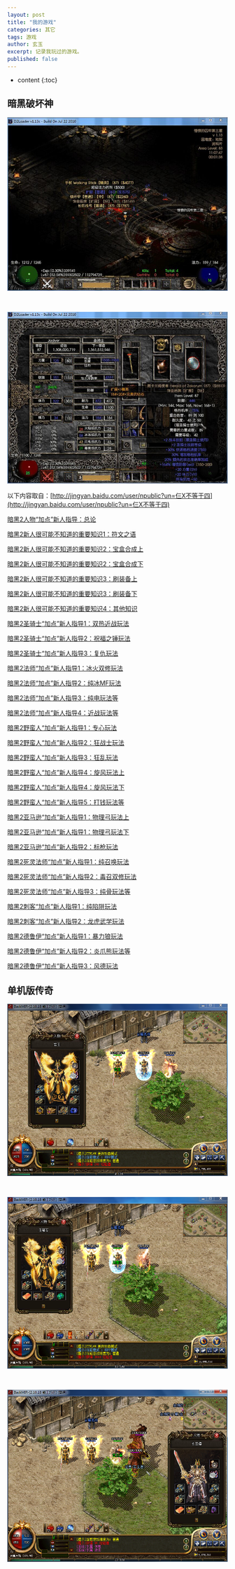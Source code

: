 ```yaml
---
layout: post
title: "我的游戏"
categories: 其它
tags: 游戏
author: 玄玉
excerpt: 记录我玩过的游戏。
published: false
---
```


* content
{:toc}


## 暗黑破坏神

![](/img/2016/2016-11-22-my-game-04.jpg)

<br/>

![](/img/2016/2016-11-22-my-game-05.jpg)

以下内容取自：[http://jingyan.baidu.com/user/npublic?un=仨X不等于四](http://jingyan.baidu.com/user/npublic?un=仨X不等于四)

[暗黑2人物“加点”新人指导：总论](http://jingyan.baidu.com/article/eb9f7b6dc717ee869364e834.html)

[暗黑2新人很可能不知道的重要知识1：符文之语](http://jingyan.baidu.com/article/e4511cf31673a72b855eaf11.html)

[暗黑2新人很可能不知道的重要知识2：宝盒合成上](http://jingyan.baidu.com/article/d45ad148f104e869552b8031.html)

[暗黑2新人很可能不知道的重要知识2：宝盒合成下](http://jingyan.baidu.com/article/f54ae2fcf853981e92b84935.html)

[暗黑2新人很可能不知道的重要知识3：刷装备上](http://jingyan.baidu.com/article/29697b91d52b03ab20de3c3a.html)

[暗黑2新人很可能不知道的重要知识3：刷装备下](http://jingyan.baidu.com/article/3c48dd345deb53e10be358c2.html)

[暗黑2新人很可能不知道的重要知识4：其他知识](http://jingyan.baidu.com/article/c1a3101eec4be1de646deb43.html)

[暗黑2圣骑士“加点”新人指导1：双热近战玩法](http://jingyan.baidu.com/article/fedf0737139e1435ad89775d.html)

[暗黑2圣骑士“加点”新人指导2：祝福之锤玩法](http://jingyan.baidu.com/article/b0b63dbfa939a74a49307045.html)

[暗黑2圣骑士“加点”新人指导3：复仇玩法](http://jingyan.baidu.com/article/25648fc18c6eb39191fd00dd.html)

[暗黑2法师“加点”新人指导1：冰火双修玩法](http://jingyan.baidu.com/article/495ba8412dbc6f38b30edece.html)

[暗黑2法师“加点”新人指导2：纯冰MF玩法](http://jingyan.baidu.com/article/495ba8412d8d6f38b30edefd.html)

[暗黑2法师“加点”新人指导3：纯电玩法等](http://jingyan.baidu.com/article/7082dc1c4c8d12e40a89bd2f.html)

[暗黑2法师“加点”新人指导4：近战玩法等](http://jingyan.baidu.com/article/0320e2c1f663751b87507b8a.html)

[暗黑2野蛮人“加点”新人指导1：专心玩法](http://jingyan.baidu.com/article/9113f81bc6b6a42b3214c724.html)

[暗黑2野蛮人“加点”新人指导2：狂战士玩法](http://jingyan.baidu.com/article/03b2f78c55c2965ea337ae7b.html)

[暗黑2野蛮人“加点”新人指导3：狂乱玩法](http://jingyan.baidu.com/article/91f5db1be6b1d11c7f05e33e.html)

[暗黑2野蛮人“加点”新人指导4：旋风玩法上](http://jingyan.baidu.com/article/8cdccae99c8b45315413cdf1.html)

[暗黑2野蛮人“加点”新人指导4：旋风玩法下](http://jingyan.baidu.com/article/17bd8e521144fd85ab2bb8f1.html)

[暗黑2野蛮人“加点”新人指导5：打钱玩法等](http://jingyan.baidu.com/article/eae078278d69da1fed548510.html)

[暗黑2亚马逊“加点”新人指导1：物理弓玩法上](http://jingyan.baidu.com/article/2d5afd699e37e085a2e28e0e.html)

[暗黑2亚马逊“加点”新人指导1：物理弓玩法下](http://jingyan.baidu.com/article/f0062228ca4c90fbd3f0c80e.html)

[暗黑2亚马逊“加点”新人指导2：标枪玩法](http://jingyan.baidu.com/article/2fb0ba405cab6100f2ec5fb8.html)

[暗黑2死灵法师“加点”新人指导1：纯召唤玩法](http://jingyan.baidu.com/article/afd8f4de263c8f34e286e9c2.html)

[暗黑2死灵法师“加点”新人指导2：毒召双修玩法](http://jingyan.baidu.com/article/48206aea1c460b216ad6b39e.html)

[暗黑2死灵法师“加点”新人指导3：纯骨玩法等](http://jingyan.baidu.com/article/7c6fb42840d11c80642c90b3.html)

[暗黑2刺客“加点”新人指导1：纯陷阱玩法](http://jingyan.baidu.com/article/3f16e003b20d062591c103b5.html)

[暗黑2刺客“加点”新人指导2：龙虎武学玩法](http://jingyan.baidu.com/article/c275f6ba20db42e33d75672b.html)

[暗黑2德鲁伊“加点”新人指导1：暴力狼玩法](http://jingyan.baidu.com/article/eae07827892cd61fec5485ad.html)

[暗黑2德鲁伊“加点”新人指导2：炎爪熊玩法等](http://jingyan.baidu.com/article/fec4bce221a96ff2618d8baa.html)

[暗黑2德鲁伊“加点”新人指导3：风德玩法](http://jingyan.baidu.com/article/39810a23edde8bb637fda66c.html)

## 单机版传奇

![](/img/2016/2016-11-22-my-game-01.png)

<br/>

![](/img/2016/2016-11-22-my-game-02.png)

<br/>

![](/img/2016/2016-11-22-my-game-03.png)
